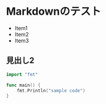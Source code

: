 # Markdownのテスト

- Item1
- Item2
- Item3

## 見出し2

```go
import "fmt"

func main() {
    fmt.Println("sample code")
}
```
